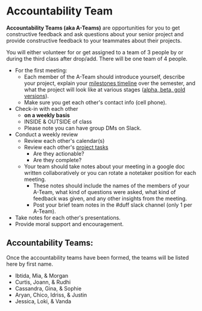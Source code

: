 # Accountability Team

**Accountability Teams \(aka A-Teams\)** are opportunities for you to get constructive feedback and ask questions about your senior project and provide constructive feedback to your teammates about their projects. 

You will either volunteer for or get assigned to a team of 3 people by or during the third class after drop/add. There will be one team of 4 people. 

* For the first meeting:
  * Each member of the A-Team should introduce yourself, describe your project, explain your [milestones timeline](../project_plan/) over the semester, and what the project will look like at various stages \([alpha, beta, gold versions](../project_plan/project_versions.md)\). 
  * Make sure you get each other's contact info \(cell phone\).
* Check-in with each other 
  * **on a weekly basis** 
  * INSIDE & OUTSIDE of class
  * Please note you can have group DMs on Slack.
* Conduct a weekly review
  * Review each other's calendar\(s\)
  * Review each other's [project tasks](personal_kanban.md)
    * Are they actionable?
    * Are they complete?
  * Your team should take notes about your meeting in a google doc written collaboratively or you can rotate a notetaker position for each meeting. 
    * These notes should include the names of the members of your A-Team, what kind of questions were asked, what kind of feedback was given, and any other insights from the meeting. 
    * Post your brief team notes in the \#duff slack channel \(only 1 per A-Team\). 
* Take notes for each other's presentations.
* Provide moral support and encouragement.

## **Accountability Teams:**

Once the accountability teams have been formed, the teams will be listed here by first name.

* Ibtida, Mia, & Morgan
* Curtis, Joann, & Rudhi
* Cassandra, Gina, & Sophie
* Aryan, Chico, Idriss, & Justin
* Jessica, Loki, & Vanda

